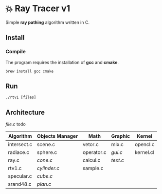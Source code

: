 # 💥 Ray Tracer v1

Simple **ray pathing** algorithm written in C.

## Install

### Compile

The program requires the installation of **gcc** and **cmake**.

```shell
brew install gcc cmake
```
## Run

```shell
./rtv1 [files]
```

## Architecture

_file.c_ todo

| Algorithm     | Objects Manager   | Math         | Graphic   | Kernel     |
| ------------- | ----------------- | ------------ | --------- | ---------- |
| intersect.c   | scene.c           | vetor.c      | mlx.c     | opencl.c   |
| radiace.c     | sphere.c          | operator.c   | _gui.c_   | kernel.cl  |
| ray.c         | _cone.c_          | calcul.c     | _text.c_  |            |
| rtv1.c        | _cylinder.c_      | sample.c     |           |            |
| specular.c    | _cube.c_          |              |           |            |
| srand48.c     | _plan.c_          |              |           |            |
